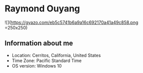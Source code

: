 Raymond Ouyang 
=======
![](https://gyazo.com/eb5c5741b6a9a16c692170a41a49c858.png =250x250)

## Information about me
 * Location: Cerritos, California, United States
 * Time Zone: Pacific Standard Time
 * OS version: Windows 10
